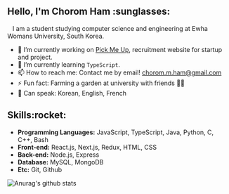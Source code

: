 <h2>Hello, I'm Chorom Ham :sunglasses:</h2>
 &nbsp;&nbsp;&nbsp;I am a student studying computer science and engineering at Ewha Womans University, South Korea.
<p></p>

- 🔭 I’m currently working on <a href="https://github.com/produce1886/pick-me-up/">Pick Me Up</a>, recruitment website for startup and project.
- 🌱 I’m currently learning ```TypeScript```.
- 📫 How to reach me: Contact me by email! chorom.m.ham@gmail.com
- ⚡ Fun fact: Farming a garden at university with friends :farmer:
- :balloon: Can speak: Korean, English, French

<h2>Skills:rocket:</h2>
<ul>
  <li><b>Programming Languages:</b> JavaScript, TypeScript, Java, Python, C, C++, Bash 
  <li><b>Front-end:</b> React.js, Next.js, Redux, HTML, CSS
  <li><b>Back-end:</b> Node.js, Express
  <li><b>Database:</b> MySQL, MongoDB
  <li><b>Etc:</b> Git, Github
</ul>

![Anurag's github stats](https://github-readme-stats.vercel.app/api?username=chorom-ham&count_private=true)

<!--
**chorom-ham/chorom-ham** is a ✨ _special_ ✨ repository because its `README.md` (this file) appears on your GitHub profile.

Here are some ideas to get you started:

- 🔭 I’m currently working on ...
- 🌱 I’m currently learning ...
- 👯 I’m looking to collaborate on ...
- 🤔 I’m looking for help with ...
- 💬 Ask me about ...
- 📫 How to reach me: ...
- 😄 Pronouns: ...
- ⚡ Fun fact: ...
-->

